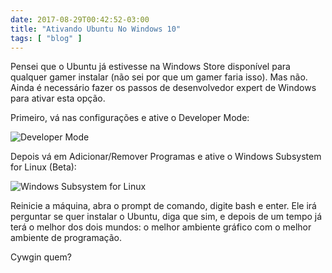 ```yaml
---
date: 2017-08-29T00:42:52-03:00
title: "Ativando Ubuntu No Windows 10"
tags: [ "blog" ]
---
```

Pensei que o Ubuntu já estivesse na Windows Store disponível para qualquer gamer instalar (não sei por que um gamer faria isso). Mas não. Ainda é necessário fazer os passos de desenvolvedor expert de Windows para ativar esta opção.

Primeiro, vá nas configurações e ative o Developer Mode:

![Developer Mode](/images/Llkzo9i.png)

Depois vá em Adicionar/Remover Programas e ative o Windows Subsystem for Linux (Beta):

![Windows Subsystem for Linux](/images/K4abIPp.png)

Reinicie a máquina, abra o prompt de comando, digite bash e enter. Ele irá perguntar se quer instalar o Ubuntu, diga que sim, e depois de um tempo já terá o melhor dos dois mundos: o melhor ambiente gráfico com o melhor ambiente de programação.

Cywgin quem?
